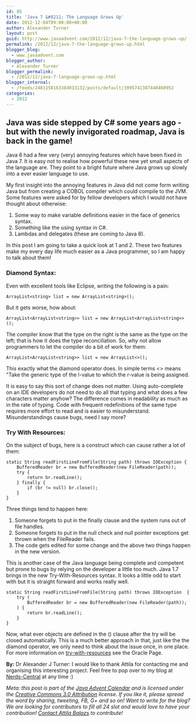 ```yaml
---
id: 85
title: 'Java 7 &#8211; The Language Grows Up'
date: 2012-12-04T09:00:00+00:00
author: Alexander Turner
layout: post
guid: http://www.javaadvent.com/2012/12/java-7-the-language-grows-up/
permalink: /2012/12/java-7-the-language-grows-up.html
blogger_blog:
  - www.javaadvent.com
blogger_author:
  - Alexander Turner
blogger_permalink:
  - /2012/12/java-7-language-grows-up.html
blogger_internal:
  - /feeds/2481158163384033132/posts/default/3995741387440460952
categories:
  - 2012
---
```

<h2>Java was side stepped by C# some years ago - but with the newly invigorated roadmap, Java is back in the game!</h2> <p>Java 6 had a few very (very) annoying features which have been fixed in Java 7. It is easy not to realise how powerful these new yet small aspects of the language are. They point to a bright future where Java grows up slowly into a ever easier language to use.</p> <p>My first insight into the annoying features in Java did not come form writing Java but from creating a COBOL compiler which could compile to the JVM. Some features were asked for by fellow developers which I would not have thought about otherwise:</p> <ol><li>Some way to make variable definitions easier in the face of generics syntax.</li><li>Something like the using syntax in C#.</li><li>Lambdas and delegates (these are coming to Java 8).</li></ol> <p>In this post I am going to take a quick look at 1 and 2. These two features make my every day life much easier as a Java programmer, so I am happy to talk about them!</p> <h3>Diamond Syntax:</h3> <p>Even with excellent tools like Eclipse, writing the following is a pain:</p> <pre><code>ArrayList&lt;string&gt; list = new ArrayList&lt;string&gt;();</code></pre> <p>But it gets worse, how about:</p> <pre><code>ArrayList&lt;ArrayList&lt;string&gt;&gt; list = new ArrayList&lt;ArrayList&lt;string&gt;&gt;();</code></pre> <p>The compiler know that the type on the right is the same as the type on the left; that is how it does the type reconciliation. So, why not allow programmers to let the compiler do a bit of work for them:</p> <pre><code>ArrayList&lt;ArrayList&lt;string&gt;&gt; list = new ArrayList&lt;&gt;();</code></pre> <p>This exactly what the diamond operator does. In simple terms &lt;&gt; means "Take the generic type of the l-value to which the r-value is being assigned.</p> <p>It is easy to say this sort of change does not matter. Using auto-complete on an IDE developers do not need to do all that typing and what does a few characters matter anyhow? The difference comes in readability as much as in the rate of typing. Code with frequent redefinitions of the same type requires more effort to read and is easier to misunderstand. Misunderstandings cause bugs, need I say more?</p> <h3>Try With Resources:</h3> <p>On the subject of bugs, here is a construct which can cause rather a lot of them:</p> <pre><code>static String readFirstLineFromFile(String path) throws IOException {<br />    BufferedReader br = new BufferedReader(new FileReader(path));<br />    try {<br />        return br.readLine();<br />    } finally {<br />        if (br != null) br.close();<br />    }<br />}<br /></code></pre> <p>Three things tend to happen here:</p> <ol><li>Someone forgets to put in the finally clause and the system runs out of file handles.</li><li>Someone forgets to put in the null check and null pointer exceptions get thrown when the FileReader fails.</li><li>The code gets edited for some change and the above two things happen in the new version.</li></ol> <p>This is another case of the Java language being complete and competent but prone to bugs by relying on the developer a little too much. Java 1.7 brings in the new Try-With-Resources syntax. It looks a little odd to start with but it is straight forward and works really well.</p> <pre><code>static String readFirstLineFromFile(String path) throws IOException  {<br />    try (<br />        BufferedReader br = new BufferedReader(new FileReader(path));<br />    ) {<br />        return br.readLine();<br />    }<br />}<br /></code></pre> <p>Now, what ever objects are defined in the () clause after the try will be closed automatically. This is a much better approach in that, just like the the diamond operator, we only need to think about the issue once, in one place. For more information on <a href="http://docs.oracle.com/javase/tutorial/essential/exceptions/tryResourceClose.html">try-with-resources</a> see the Oracle Page.</p> <p><strong>By:</strong> Dr Alexander J Turner: I would like to thank Attila for contacting me and organising this interesting project. Feel free to pop over to my blog at <a href="http://nerds-central.blogspot.com/" target="_blank">Nerds-Central</a> at any time :)</p> <p><em>Meta: this post is part of the <a href="http://javaadvent.com/">Java Advent Calendar</a> and is licensed under the <a href="https://creativecommons.org/licenses/by/3.0/">Creative Commons 3.0 Attribution</a> license. If you like it, please spread the word by sharing, tweeting, FB, G+ and so on! Want to write for the blog? We are looking for contributors to fill all 24 slot and would love to have your contribution! <a href="mailto:dify.ltd@gmail.com">Contact Attila Balazs</a> to contribute!</em></p>